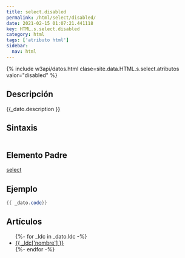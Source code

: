 ```yaml
---
title: select.disabled
permalink: /html/select/disabled/
date: 2021-02-15 01:07:21.441118
key: HTML.s.select.disabled
category: html
tags: ['atributo html']
sidebar: 
  nav: html
---
```


{% include w3api/datos.html clase=site.data.HTML.s.select.atributos valor="disabled" %}

## Descripción
{{_dato.description }}

## Sintaxis
~~~html
~~~

## Elemento Padre
[select](/html/select/)

## Ejemplo
~~~java
{{ _dato.code}}
~~~

## Artículos
<ul>
{%- for _ldc in _dato.ldc -%}
   <li>
       <a href="{{_ldc['url'] }}">{{ _ldc['nombre'] }}</a>
   </li>
{%- endfor -%}
</ul>
